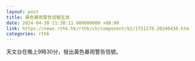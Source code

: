 ```yaml
---
layout: post
title: 黃色暴雨警告信號生效
date: 2024-04-30 21:30:11.000000000 +08:00
link: https://news.rthk.hk/rthk/ch/component/k2/1751278-20240430.htm
categories: rthk
---
```


天文台在晚上9時30分，發出黃色暴雨警告信號。
